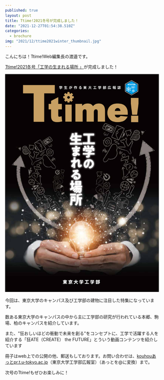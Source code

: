 ```yaml
---
published: true
layout: post
title: Ttime!2021冬号が完成しました！
date: "2021-12-27T01:54:38.510Z"
categories:
  - brochure
img: "2021/12/ttime2021winter_thumbnail.jpg"
---
```


こんにちは！Ttime!Web編集長の渡邉です。

[Ttime!2021冬号「工学の生まれる場所 」](https://www.t.u-tokyo.ac.jp/shared/public_relations/data/setcmm_20160725181747287435428723_661949.pdf)が完成しました！


[![Image](/assets/images/2021/11/ttime2021winter.jpg)](https://www.t.u-tokyo.ac.jp/shared/public_relations/data/setcmm_20160725181747287435428723_661949.pdf)

今回は、東京大学のキャンパス及び工学部の建物に注目した特集になっています。

数ある東京大学のキャンパスの中から主に工学部の研究が行われている本郷、駒場、柏のキャンパスを紹介しています。

また、"狂おしいほどの衝動で未来を創る"をコンセプトに、工学で活躍する人を紹介する「狂ATE（CREATE） the FUTURE」とういう動画コンテンツを紹介しています



冊子はweb上での公開の他、郵送もしております。お問い合わせは、[kouhouあっとpr.t.u-tokyo.ac.jp]()（東京大学工学部広報室）（あっとを@に変換）まで。


次号のTtime!もぜひお楽しみに！